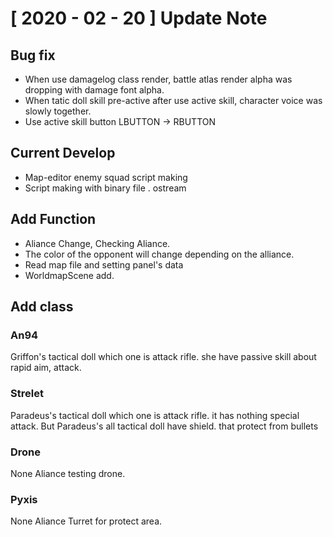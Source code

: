 # [ 2020 - 02 - 20 ]  Update Note

## Bug fix

 - When use damagelog class render, battle atlas render alpha was dropping with damage font alpha.
 - When tatic doll skill pre-active after use active skill, character voice was slowly together.
 - Use active skill button LBUTTON -> RBUTTON
 
 
## Current Develop

 - Map-editor enemy squad script making
 - Script making with binary file . ostream
 
## Add Function

 - Aliance Change, Checking Aliance.
 - The color of the opponent will change depending on the alliance.
 - Read map file and setting panel's data
 - WorldmapScene add.
 
## Add class

### An94
 Griffon's tactical doll which one is attack rifle. she have passive skill about rapid aim, attack.


### Strelet
 Paradeus's tactical doll which one is attack rifle. it has nothing special attack. 
 But Paradeus's all tactical doll have shield. that protect from bullets


### Drone
 None Aliance testing drone.


### Pyxis
 None Aliance Turret for protect area.
